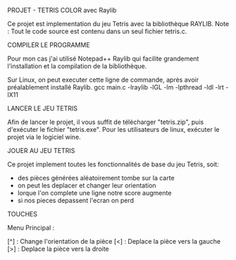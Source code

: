 PROJET - TETRIS COLOR
avec Raylib

Ce projet est implementation du jeu Tetris avec la bibliothèque RAYLIB. 
Note : Tout le code source est contenu dans un seul fichier tetris.c.

COMPILER LE PROGRAMME

Pour mon cas j'ai utilisé Notepad++ Raylib qui facilite grandement l'installation et la compilation de la bibliothèque.

Sur Linux, on peut executer cette ligne de commande, après avoir préalablement installé Raylib.
gcc main.c -lraylib -lGL -lm -lpthread -ldl -lrt -lX11

LANCER LE JEU TETRIS

Afin de lancer le projet, il vous suffit de télécharger "tetris.zip", puis d'exécuter le fichier "tetris.exe". Pour les utilisateurs de linux, exécuter le projet via le logiciel wine.

JOUER AU JEU TETRIS

Ce projet implement toutes les fonctionnalités de base du jeu Tetris, soit:

- des pièces générées aléatoirement tombe sur la carte
- on peut les deplacer et changer leur orientation
- lorque l'on complete une ligne notre score augmente
- si nos pieces depassent l'ecran on perd

TOUCHES

Menu Principal :

[^] : Change l'orientation de la pièce
[<] : Deplace la pièce vers la gauche
[>] : Deplace la pièce vers la droite

